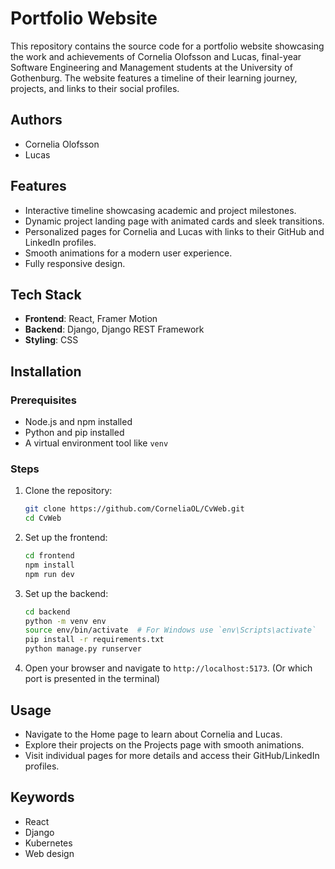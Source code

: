 

# <!-- Title --> Portfolio Website 
<!-- /Title -->

<!-- Description -->
This repository contains the source code for a portfolio website showcasing the work and achievements of Cornelia Olofsson and Lucas, final-year Software Engineering and Management students at the University of Gothenburg. The website features a timeline of their learning journey, projects, and links to their social profiles.
<!-- /Description -->

## Authors
<!-- Authors -->
- Cornelia Olofsson
- Lucas
<!-- /Authors -->


## Features
- Interactive timeline showcasing academic and project milestones.
- Dynamic project landing page with animated cards and sleek transitions.
- Personalized pages for Cornelia and Lucas with links to their GitHub and LinkedIn profiles.
- Smooth animations for a modern user experience.
- Fully responsive design.

## Tech Stack
- **Frontend**: React, Framer Motion
- **Backend**: Django, Django REST Framework
- **Styling**: CSS

## Installation

### Prerequisites
- Node.js and npm installed
- Python and pip installed
- A virtual environment tool like `venv`

### Steps
1. Clone the repository:
   ```bash
   git clone https://github.com/CorneliaOL/CvWeb.git
   cd CvWeb
   ```

2. Set up the frontend:
   ```bash
   cd frontend
   npm install
   npm run dev
   ```

3. Set up the backend:
   ```bash
   cd backend
   python -m venv env
   source env/bin/activate  # For Windows use `env\Scripts\activate`
   pip install -r requirements.txt
   python manage.py runserver
   ```

4. Open your browser and navigate to `http://localhost:5173`. (Or which port is presented in the terminal)

## Usage
- Navigate to the Home page to learn about Cornelia and Lucas.
- Explore their projects on the Projects page with smooth animations.
- Visit individual pages for more details and access their GitHub/LinkedIn profiles.

## Keywords
<!-- Keywords -->
- React
- Django
- Kubernetes
- Web design

<!-- /Keywords -->

